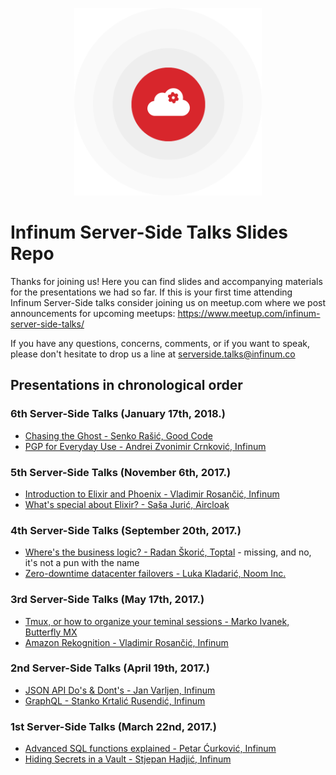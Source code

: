 <p align="center">
  <img width="300" src="assets/logo.png" />
  <h1>Infinum Server-Side Talks Slides Repo</h1>
</p>

Thanks for joining us! Here you can find slides and accompanying materials for the presentations we had so far. If this is your first time attending Infinum Server-Side talks consider joining us on meetup.com where we post announcements for upcoming meetups: https://www.meetup.com/infinum-server-side-talks/

If you have any questions, concerns, comments, or if you want to speak, please don't hesitate to drop us a line at serverside.talks@infinum.co

## Presentations in chronological order

### 6th Server-Side Talks (January 17th, 2018.)
- [Chasing the Ghost - Senko Rašić, Good Code](talks-06/chasing-the-ghost.pdf)
- [PGP for Everyday Use - Andrei Zvonimir Crnković, Infinum](talks-06/yubikey.pdf)

### 5th Server-Side Talks (November 6th, 2017.)
- [Introduction to Elixir and Phoenix - Vladimir Rosančić, Infinum](talks-05/introduction-elixir-phoenix.pdf)
- [What's special about Elixir? - Saša Jurić, Aircloak](talks-05/whats-special-about-elixir.pdf)

### 4th Server-Side Talks (September 20th, 2017.)
- [Where's the business logic? - Radan Škorić, Toptal](#) - missing, and no, it's not a pun with the name
- [Zero-downtime datacenter failovers - Luka Kladarić, Noom Inc.](talks-04/zerodowntime.pdf)

### 3rd Server-Side Talks (May 17th, 2017.)
- [Tmux, or how to organize your teminal sessions - Marko Ivanek, Butterfly MX](talks-03/tmux-organize-sessions.txt)
- [Amazon Rekognition - Vladimir Rosančić, Infinum](talks-03/amazon-rekognition.pdf)

### 2nd Server-Side Talks (April 19th, 2017.)
- [JSON API Do's & Dont's - Jan Varljen, Infinum](talks-02/jsonapi-dos-donts.pdf)
- [GraphQL - Stanko Krtalić Rusendić, Infinum](talks-02/graphql.pdf)

### 1st Server-Side Talks (March 22nd, 2017.)
- [Advanced SQL functions explained - Petar Ćurković, Infinum](talks-01/advanced-sql-functions.pdf)
- [Hiding Secrets in a Vault - Stjepan Hadjić, Infinum](talks-01/hiding-secrets-in-vault.pdf)
